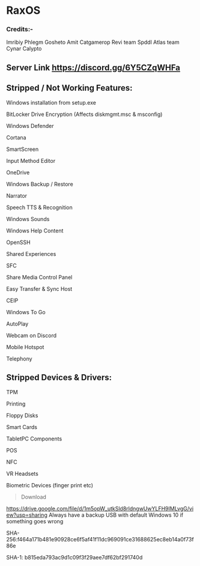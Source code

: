 # RaxOS

### Credits:-
Imribiy
Phlegm
Gosheto
Amit
Catgamerop 
Revi team
Spddl
Atlas team
Cynar
Calypto

## Server Link https://discord.gg/6Y5CZqWHFa

## Stripped / Not Working Features:
Windows installation from setup.exe

BitLocker Drive Encryption (Affects diskmgmt.msc & msconfig)

Windows Defender

Cortana

SmartScreen

Input Method Editor

OneDrive

Windows Backup / Restore

Narrator

Speech TTS & Recognition

Windows Sounds

Windows Help Content

OpenSSH

Shared Experiences

SFC

Share Media Control Panel

Easy Transfer & Sync Host

CEIP

Windows To Go

AutoPlay

Webcam on Discord

Mobile Hotspot

Telephony


## Stripped Devices & Drivers:
TPM

Printing

Floppy Disks

Smart Cards

TabletPC Components

POS

NFC

VR Headsets

Biometric Devices (finger print etc)


> Download

https://drive.google.com/file/d/1m5opW_utkSld8rldngwUwYLFH9IMLvgG/view?usp=sharing
Always have a backup USB with default Windows 10 if something goes wrong

SHA-256:f464a171b481e90928ce6f5af41f11dc969091ce31688625ec8eb14a0f73f86e

SHA-1: b815eda793ac9d1c09f3f29aee7df62bf291740d
